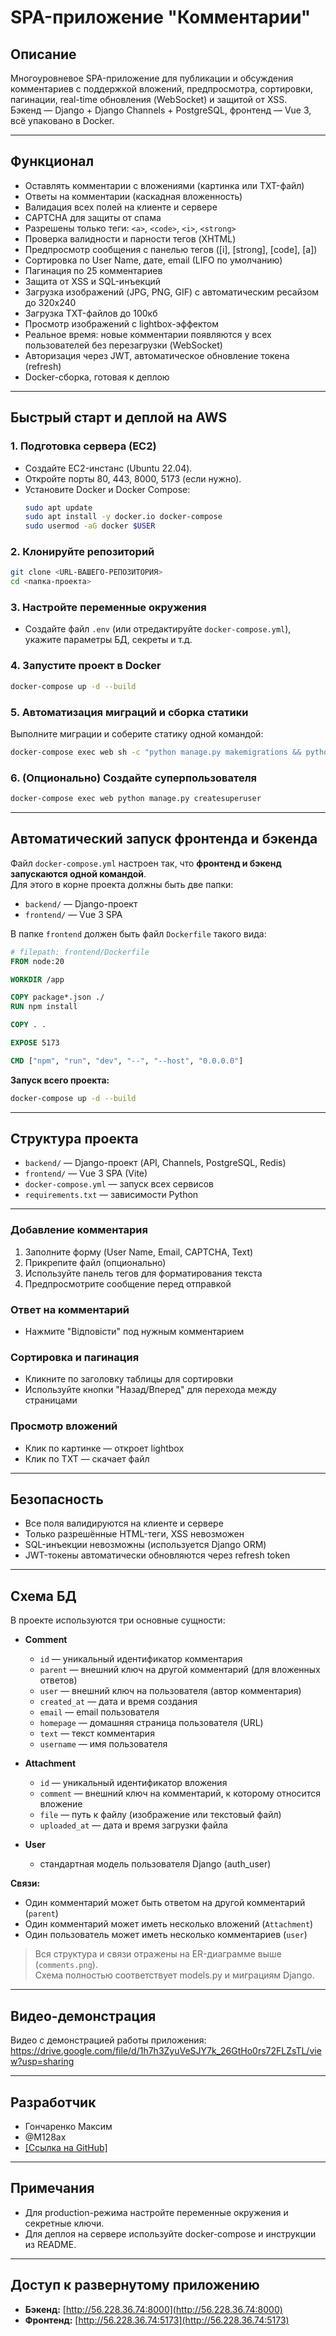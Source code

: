 # SPA-приложение "Комментарии"

## Описание

Многоуровневое SPA-приложение для публикации и обсуждения комментариев с поддержкой вложений, предпросмотра, сортировки, пагинации, real-time обновления (WebSocket) и защитой от XSS.  
Бэкенд — Django + Django Channels + PostgreSQL, фронтенд — Vue 3, всё упаковано в Docker.

---

## Функционал

- Оставлять комментарии с вложениями (картинка или TXT-файл)
- Ответы на комментарии (каскадная вложенность)
- Валидация всех полей на клиенте и сервере
- CAPTCHA для защиты от спама
- Разрешены только теги: `<a>`, `<code>`, `<i>`, `<strong>`
- Проверка валидности и парности тегов (XHTML)
- Предпросмотр сообщения с панелью тегов ([i], [strong], [code], [a])
- Сортировка по User Name, дате, email (LIFO по умолчанию)
- Пагинация по 25 комментариев
- Защита от XSS и SQL-инъекций
- Загрузка изображений (JPG, PNG, GIF) с автоматическим ресайзом до 320x240
- Загрузка TXT-файлов до 100кб
- Просмотр изображений с lightbox-эффектом
- Реальное время: новые комментарии появляются у всех пользователей без перезагрузки (WebSocket)
- Авторизация через JWT, автоматическое обновление токена (refresh)
- Docker-сборка, готовая к деплою

---

## Быстрый старт и деплой на AWS

### 1. Подготовка сервера (EC2)

- Создайте EC2-инстанс (Ubuntu 22.04).
- Откройте порты 80, 443, 8000, 5173 (если нужно).
- Установите Docker и Docker Compose:
  ```sh
  sudo apt update
  sudo apt install -y docker.io docker-compose
  sudo usermod -aG docker $USER
  ```

### 2. Клонируйте репозиторий

```sh
git clone <URL-ВАШЕГО-РЕПОЗИТОРИЯ>
cd <папка-проекта>
```

### 3. Настройте переменные окружения

- Создайте файл `.env` (или отредактируйте `docker-compose.yml`), укажите параметры БД, секреты и т.д.

### 4. Запустите проект в Docker

```sh
docker-compose up -d --build
```

### 5. Автоматизация миграций и сборка статики

Выполните миграции и соберите статику одной командой:

```sh
docker-compose exec web sh -c "python manage.py makemigrations && python manage.py migrate && python manage.py collectstatic --noinput"
```

### 6. (Опционально) Создайте суперпользователя

```sh
docker-compose exec web python manage.py createsuperuser
```

---

## Автоматический запуск фронтенда и бэкенда

Файл `docker-compose.yml` настроен так, что **фронтенд и бэкенд запускаются одной командой**.  
Для этого в корне проекта должны быть две папки:  
- `backend/` — Django-проект  
- `frontend/` — Vue 3 SPA

В папке `frontend` должен быть файл `Dockerfile` такого вида:

```dockerfile
# filepath: frontend/Dockerfile
FROM node:20

WORKDIR /app

COPY package*.json ./
RUN npm install

COPY . .

EXPOSE 5173

CMD ["npm", "run", "dev", "--", "--host", "0.0.0.0"]
```

**Запуск всего проекта:**
```sh
docker-compose up -d --build
```

---

## Структура проекта

- `backend/` — Django-проект (API, Channels, PostgreSQL, Redis)
- `frontend/` — Vue 3 SPA (Vite)
- `docker-compose.yml` — запуск всех сервисов
- `requirements.txt` — зависимости Python

---

### Добавление комментария

1. Заполните форму (User Name, Email, CAPTCHA, Text)
2. Прикрепите файл (опционально)
3. Используйте панель тегов для форматирования текста
4. Предпросмотрите сообщение перед отправкой

### Ответ на комментарий

- Нажмите "Відповісти" под нужным комментарием

### Сортировка и пагинация

- Кликните по заголовку таблицы для сортировки
- Используйте кнопки "Назад/Вперед" для перехода между страницами

### Просмотр вложений

- Клик по картинке — откроет lightbox
- Клик по TXT — скачает файл

---

## Безопасность

- Все поля валидируются на клиенте и сервере
- Только разрешённые HTML-теги, XSS невозможен
- SQL-инъекции невозможны (используется Django ORM)
- JWT-токены автоматически обновляются через refresh token

---

## Схема БД

В проекте используются три основные сущности:

- **Comment**
  - `id` — уникальный идентификатор комментария
  - `parent` — внешний ключ на другой комментарий (для вложенных ответов)
  - `user` — внешний ключ на пользователя (автор комментария)
  - `created_at` — дата и время создания
  - `email` — email пользователя
  - `homepage` — домашняя страница пользователя (URL)
  - `text` — текст комментария
  - `username` — имя пользователя

- **Attachment**
  - `id` — уникальный идентификатор вложения
  - `comment` — внешний ключ на комментарий, к которому относится вложение
  - `file` — путь к файлу (изображение или текстовый файл)
  - `uploaded_at` — дата и время загрузки файла

- **User**
  - стандартная модель пользователя Django (auth_user)

**Связи:**
- Один комментарий может быть ответом на другой комментарий (`parent`)
- Один комментарий может иметь несколько вложений (`Attachment`)
- Один пользователь может иметь несколько комментариев (`user`)

> Вся структура и связи отражены на ER-диаграмме выше (`comments.png`).  
> Схема полностью соответствует models.py и миграциям Django.

---

## Видео-демонстрация

Видео с демонстрацией работы приложения:  
https://drive.google.com/file/d/1h7h3ZyuVeSJY7k_26GtHo0rs72FLZsTL/view?usp=sharing

---

## Разработчик

- Гончаренко Максим
- @M128ax
- [\[Ссылка на GitHub\]](https://github.com/MaximHoncharenko/Dzen-TT)

---

## Примечания

- Для production-режима настройте переменные окружения и секретные ключи.
- Для деплоя на сервере используйте docker-compose и инструкции из README.

---

## Доступ к развернутому приложению

- **Бэкенд:** [http://56.228.36.74:8000](http://56.228.36.74:8000)
- **Фронтенд:** [http://56.228.36.74:5173](http://56.228.36.74:5173)